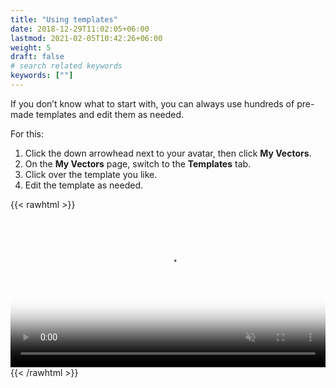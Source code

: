 ```yaml
---
title: "Using templates"
date: 2018-12-29T11:02:05+06:00
lastmod: 2021-02-05T10:42:26+06:00
weight: 5
draft: false
# search related keywords
keywords: [""]
---
```


If you don’t know what to start with, you can always use hundreds of pre-made templates and edit them as needed. 

For this:

1. Click the down arrowhead next to your avatar, then click **My Vectors**.
2. On the **My Vectors** page, switch to the **Templates** tab.
3. Click over the template you like.
4. Edit the template as needed.

[](/images/templates.png)

{{< rawhtml >}}
<video controls="controls" muted="" loop="" playsinline="" width="100%" poster="/images/templates-poster.png" height="auto"><source src="/images/vc-templates.mp4" type="video/mp4"></video>
{{< /rawhtml >}}